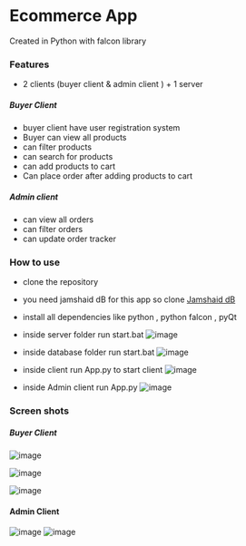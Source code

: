 # Ecommerce App

Created in Python with falcon library

### Features
- 2 clients (buyer client & admin client ) + 1 server

##### Buyer Client
- buyer client have user registration system
- Buyer can view all products 
- can filter products
- can search for products
- can add products to cart
- Can place order after adding products to  cart

##### Admin client
- can view all orders
- can filter orders
- can update order tracker

### How to use
- clone the repository
- you need jamshaid dB for this app so clone [Jamshaid dB](http:/https://github.com/MuhammadJamshaidGhaffar/jamshaid-db/ "Jamshaid dB")
- install all dependencies like python , python falcon , pyQt
- inside server folder run start.bat
![image](https://user-images.githubusercontent.com/75721211/216750175-6d01a41f-55ec-4609-82b5-be137d13c739.png)

- inside database folder run start.bat
![image](https://user-images.githubusercontent.com/75721211/216750149-dea3f1d8-6a1a-484d-a7c9-bd297553c834.png)

- inside client run App.py to start client
![image](https://user-images.githubusercontent.com/75721211/216750216-0ff5d277-b13b-414d-8e89-c540ad9bc8e7.png)
- inside Admin client run App.py
![image](https://user-images.githubusercontent.com/75721211/216750238-a233eaf5-81a3-43cc-a702-1904affa7777.png)

### Screen shots
##### Buyer Client
![image](https://user-images.githubusercontent.com/75721211/216750273-c0a8671f-052e-42ac-a648-35727b96b1d4.png)

![image](https://user-images.githubusercontent.com/75721211/216750295-0be2ff0f-42f2-4b21-8750-ac4d683b3c3e.png)

![image](https://user-images.githubusercontent.com/75721211/216750338-04d80441-48c9-4fca-90a0-869f744bee38.png)


#### Admin Client
![image](https://user-images.githubusercontent.com/75721211/216750378-fe9e8cb4-c082-4ce1-8584-51eebd7a56e2.png)
![image](https://user-images.githubusercontent.com/75721211/216750406-3c3a9b56-a17a-4b6f-af26-e639daf26f71.png)




